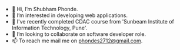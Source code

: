 - 👋 Hi, I’m Shubham Phonde.
- 👀 I’m interested in developing web applications.
- 🌱 I've recently completed CDAC course from 'Sunbeam Institute of Information Technology, Pune'.
- 💞️ I’m looking to collaborate on software developer role.
- 📫 To reach me mail me on phondes2712@gmail.com.

<!---
phondesn/phondesn is a ✨ special ✨ repository because its `README.md` (this file) appears on your GitHub profile.
You can click the Preview link to take a look at your changes.
--->
